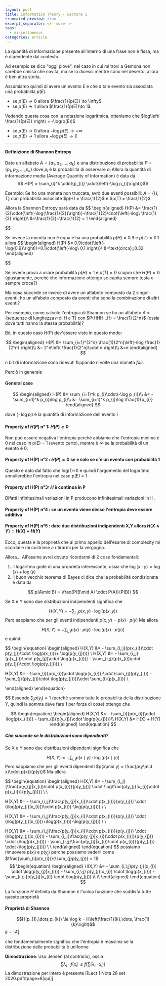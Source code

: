 ```yaml
---
layout: post
title: Information Theory - Lecture 1
truncated_preview: true
excerpt_separator: <!--more-->
tags:
  - miscellaneous
categories: article
---
```

<!--more-->
La quantità di informazione presente all'interno di una frase non è fissa, ma è dipendente dal contesto. 

Ad esempio se dico "oggi piove", nel caso in cui mi trovi a Gemona non sarebbe chissà che novità, ma se lo dicessi mentre sono nel deserto, allora è ben altra storia.


Assumiamo quindi di avere un evento $E$ e che a tale evento sia associata una probabilità $p(E)$.
- se $p(E) \to 0$ allora $\frac{1}{p(E)} \to \infty$
- se $p(E) \to 1$ allora $\frac{1}{p(E)}\to 1$

Vedendo questa cosa con la notazione logaritmica, otteniamo che $log\left( \frac{1}{p(E)} \right) = -\log(p(E))$
- se $p(E) \to 0$        allora $-\log p(E) \to +\infty$
- se $p(E) \to 1$        allora $-\log p(E)\to 0$

---
#### Definizione di Shannon Entropy
Dato un alfabeto $A=\{a_{1},a_{2},\dots,a_{k}\}$ e una distribuzione di probabilità $P=\{p_{1},p_{2},\dots,p_{k}\}$
dove $p_{i}$ è la probabilità di osservare $a_i$ 
Allora la quantità di informazione media (Average Quantity of Information) è data da 
$$  H(P) = \sum_{i}^k \cdot{p_{i}} \cdot{\left(-\log p_{i}\right)}$$

Esempio:
Se ho una moneta non truccata, avrò due eventi possibili: $A=\{H,T\}$ con probabilità associate $p(H) = \frac{1}{2}$ e $p(T) = \frac{1}{2}$ 

Allora la Shannon Entropy sarà data da 
$$
\begin{aligned}
H(P) &= \frac{1}{2}\cdot{\left(-\log{\frac{1}{2}}\right)}+\frac{1}{2}\cdot{\left(-\log\ \frac{1}{2} \right)}\\
&=\frac{1}{2}+\frac{1}{2} = 1
\end{aligned}

$$

Se invece la moneta non è equa e ha una probabilità $p(H) = 0.9$ e $p(T)=0.1$ allora 
$$
\begin{aligned}
H(P) &= 0.9\cdot{\left(-\log{0.9}\right)}+0.1\cdot{\left(-\log\ 0.1 \right)}\\
&=\text{circa}\;\;0.32
\end{aligned}

$$

Se invece provo a usare probabilità $p(H)=1$ e $p(T)=0$ scopro che $H(P)=0$ (giustamente, perchè che informazione ottengo se capita sempre testa o sempre croce?)



Ma cosa succede se invece di avere un alfabeto composto da 2 singoli eventi, ho un alfabeto composto da eventi che sono la combinazione di altri eventi?

Per esempio, come calcolo l'entropia di Shannon se ho un alfabeto $A=\{\text{sequenze di lunghezza}\; n\; \text{di H e T} \}$
con $P(HHH...H) = \frac{1}{2^n}$  (ossia dove tutti hanno la stessa probabilità)?


Bè, in questo caso $H(P)$ dev'essere visto in questo modo:

$$
\begin{aligned}
H(P) &= \sum_{i=1}^{2^n} \frac{1}{2^n}\left(-\log \frac{1}{2^n} \right)\\
&= 2^n\left( \frac{1}{2^n}\cdot n \right)\\
&=n
\end{aligned}
$$

$n$ bit di informazione sono ricevuti flippando n volte una moneta *fair*.


Perciò in generale 
#### General case
$$
\begin{aligned}
H(P) &= \sum_{i=1}^k p_{i}\cdot(-\log p_{i})\\
&= - \sum_{i=1}^k p_{i}\log p_{i}\\
&= \sum_{i=1}^k p_{i}\log \frac{1}{p_{i}}
\end{aligned}
$$

dove $(-\log p_{i})$ è la quantità di informazione dell'evento $i$

#### Property of $H(P)$ n° 1: $H(P) \ge 0$
Non può essere negativa l'entropia perchè abbiamo che l'entropia minima è 0 nel caso in p(E) = 1 (evento certo), mentre è $\infty$ se la probabilità di un evento è 0.

#### Property of H(P) n°2 : $H(P) =0$ se e solo se c'è un evento con probabilità 1
Questo è dato dal fatto che log(1)=0 e quindi l'argomento del logaritmo annullerebbe l'entropia nel caso p(E) = 1

#### Property of H(P) n°3: $H$ è continua in P
Difatti infinitesimali variazioni in P producono infinitesimali variazioni in H.

#### Property of H(P) n°4 : se un evento viene diviso l'entropia deve essere additiva


#### Property of H(P) n°5 : date due distribuzioni indipendenti X,Y allora $H(X\land Y) = H(X)+H(Y)$
Ecco, questa è la proprietà che al primo appello dell'esame di complexity mi scordai e mi costrinse a ritirarmi per la vergogna.

Allora... All'esame avrei dovuto ricordarmi di 2 cose fondamentali:
1. il logaritmo gode di una proprietà interessante, ossia che $\log(x\cdot y) = \log(x)+\log(y)$
2. il buon vecchio teorema di Bayes ci dice che la probabilità condizionata è data da 

$$
p(A\mid B) = \frac{P(B\mid A) \cdot P(A)}{P(B)}
$$

Se X e Y sono due distribuzioni indipendenti significa che 

$$
H(X,Y) = - \sum_{i,\;j}{p(x,y)\cdot \log(p(x,y)})
$$
Però sappiamo che per gli eventi indipendenti $p(x,y) = p(x)\cdot p(y)$
Ma allora

$$
H(X,Y) = - \sum_{i,\;j}{p(x)\cdot p(y)\cdot \log(p(x)\cdot p(y)})
$$
e quindi

$$
\begin{equation}
\begin{aligned}
H(X,Y) &= - \sum_{i,\;j}{p(x_{i})\cdot p(y_{j})\cdot \log(p(x_{i})+ \log(p(y_{j})))} \\
H(X,Y) &= - \sum_{i,\;j}{p(x_{i})\cdot p(y_{j})\cdot \log(p(x_{i}))} - \sum_{i,\;j}{p(x_{i})\cdot p(y_{j})\cdot \log(p(y_{j}))} \\

H(X,Y) &= - \sum_{i}{p(x_{i})\cdot \log(p(x_{i}))}\cdot\sum_{j}(p(y_{j})) - \sum_{j}{p(y_{j})\cdot \log(p(y_{j}))}\cdot \sum_{i}{p(x_{i})} \\

\end{aligned}
\end{equation}

$$
Essendo $\sum_{j}p(y_{j}) =1$ (perchè sommo tutte le probabilità della distribuzione Y, quindi la somma deve fare 1 per forza di cose) ottengo che

$$
\begin{equation}
\begin{aligned}
H(X,Y) &= - \sum_{i}{p(x_{i})\cdot \log(p(x_{i}))} - \sum_{j}{p(y_{j})\cdot \log(p(y_{j}))}\\
H(X,Y) &= H(X) + H(Y)
\end{aligned}
\end{equation}
$$

##### Che succede se le distribuzioni sono dipendenti?
Se X e Y sono due distribuzioni dipendenti significa che 

$$
H(X,Y) = - \sum_{i,\;j}{p(x\mid y)\cdot \log(p(x\mid y)})
$$
Però sappiamo che per gli eventi dipendenti $p(x\mid y) = \frac{p(y\mid x)\cdot p(x)}{p(y)}$
Ma allora

$$
\begin{equation}
\begin{aligned}
H(X,Y) &= - \sum_{i,\;j}{\frac{p(y_{j}|x_{i})\cdot p(x_{i})}{p(y_{j})} \cdot \log\frac{p(y_{j}|x_{i})\cdot p(x_{i})}{p(y_{j})}} \\ \\

H(X,Y) &= - \sum_{i,\;j}\frac{p(y_{j}|x_{i})\cdot p(x_{i})}{p(y_{j})} \cdot (\log(p(y_{j}|x_{i}))\cdot p(x_{i}))-\log(p(y_{j}))) \\ \\

H(X,Y) &= - \sum_{i,\;j}\frac{p(y_{j}|x_{i})\cdot p(x_{i})}{p(y_{j})} \cdot (\log(p(y_{j}|x_{i}))+\log(p(x_{i}))-\log(p(y_{j}))) \\ \\

H(X,Y) &= - \sum_{i,\;j}\frac{p(y_{j}|x_{i})\cdot p(x_{i})}{p(y_{j})} \cdot (\log(p(y_{j}|x_{i}))) - \sum_{i,\;j}\frac{p(y_{j}|x_{i})\cdot p(x_{i})}{p(y_{j})} \cdot (\log(p(x_{i})))  - \sum_{i,\;j}\frac{p(y_{j}|x_{i})\cdot p(x_{i})}{p(y_{j})} \cdot (\log(p(y_{j}))) \\ \\
\end{aligned}
\end{equation}
$$
possiamo rimuovere $p(x_i)$ e $p(y_j)$ perchè possiamo vederli come $\frac{\sum_{i}p(x_{i})}{\sum_{j}p(y_{j})} = 1$
$$
\begin{equation}
\begin{aligned}
H(X,Y) &= - \sum_{i,\;j}p(y_{j}|x_{i}) \cdot \log(p(y_{j}|x_{i})) - \sum_{i,\;j} p(y_{j}|x_{i}) \cdot \log(p(x_{i}))  - \sum_{i,\;j}p(y_{j}|x_{i}) \cdot \log(p(y_{j})) \\ \\
\end{aligned}
\end{equation}
$$



La funzione $H$ definita da Shannon è l'unica funzione che soddisfa tutte queste proprietà


#### Proprietà di Shannon 
$$H(p_{1},\dots,p_{k}) \le \log k = H\left(\frac{1}{k},\dots, \frac{1}{k}\right)$$
$k=|A|$

che fondamentalmente significa che l'entropia è massima se la distribuzione delle probabilità è uniforme

**Dimostrazione**:
Uso Jensen (al contrario), ossia $$\sum \lambda_{i} \cdot f(x_{i})\le f\left( \sum(\lambda_{i} \cdot x_{i}) \right)$$
La dimostrazione per intero è presente [[Lect 1 Nota 28 set 2020.pdf#page=8|qui]]
